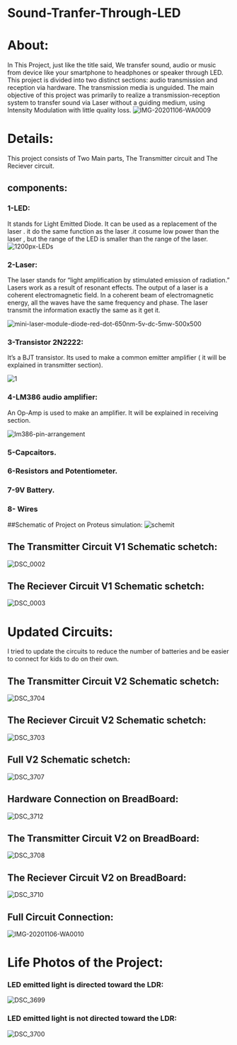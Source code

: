 # Sound-Tranfer-Through-LED
# About:
In This Project, just like the title said, We transfer sound, audio or music from device like your smartphone to headphones or speaker through LED.
This project is divided into two distinct sections: audio transmission and reception via hardware. The transmission media is unguided. The main objective of this project was primarily to realize a transmission-reception system to transfer sound via Laser without a guiding medium, using Intensity Modulation with little quality loss.
![IMG-20201106-WA0009](https://user-images.githubusercontent.com/66730765/98439590-8da1bf80-20fb-11eb-9742-c8e192adb977.jpg)

# Details:
This project consists of Two Main parts, The Transmitter circuit and The Reciever circuit.
## components:
### 1-LED:
It stands for Light Emitted Diode. It can be used as a replacement of the laser . it do the same function as the laser .it cosume low power than the laser , but the range of the LED is smaller than the range of the laser.
![1200px-LEDs](https://user-images.githubusercontent.com/66730765/98441661-71584f80-2108-11eb-9e6a-fa28438a9a88.jpg)
### 2-Laser:
The laser stands for “light amplification by stimulated emission of radiation.” Lasers work as a result of resonant effects. The output of a laser is a coherent electromagnetic field. In a coherent beam of electromagnetic energy, all the waves have the same frequency and phase. The laser transmit the information exactly the same as it get it.

![mini-laser-module-diode-red-dot-650nm-5v-dc-5mw-500x500](https://user-images.githubusercontent.com/66730765/98441620-2f2f0e00-2108-11eb-9db8-6398a5ae9b7a.jpg)
### 3-Transistor 2N2222:
It’s a BJT transistor. Its used to make a common emitter amplifier ( it will be explained in transmitter section).

![1](https://user-images.githubusercontent.com/66730765/98441699-a5337500-2108-11eb-99b8-7aa8fcb68f8b.png)
### 4-LM386 audio amplifier:
An Op-Amp is used to make an amplifier. It will be explained in receiving section.

![lm386-pin-arrangement](https://user-images.githubusercontent.com/66730765/98441722-d01dc900-2108-11eb-90f3-b45412ad1e1f.jpg)
### 5-Capcaitors.
### 6-Resistors and Potentiometer.
### 7-9V Battery.
### 8- Wires

##Schematic of Project on Proteus simulation:
![schemit](https://user-images.githubusercontent.com/66730765/98443325-37407b00-2113-11eb-83fe-e9ee6ed55f0a.jpg)

## The Transmitter Circuit V1 Schematic schetch:
![DSC_0002](https://user-images.githubusercontent.com/66730765/98441227-a0b98d00-2105-11eb-8502-44b6a0376194.jpg)

## The Reciever Circuit V1 Schematic schetch:
![DSC_0003](https://user-images.githubusercontent.com/66730765/98441243-be86f200-2105-11eb-8682-6d297871511b.jpg)

# Updated Circuits:
I tried to update the circuits to reduce the number of batteries and be easier to connect for kids to do on their own.

## The Transmitter Circuit V2 Schematic schetch:
![DSC_3704](https://user-images.githubusercontent.com/66730765/98440460-84b3ec80-2101-11eb-8464-96aa61555a99.jpg)

## The Reciever Circuit V2 Schematic schetch:
![DSC_3703](https://user-images.githubusercontent.com/66730765/98440498-b7f67b80-2101-11eb-964d-5a7bcf1faea5.jpg)

## Full V2 Schematic schetch:
![DSC_3707](https://user-images.githubusercontent.com/66730765/98441511-7ff23700-2107-11eb-98d4-2d93fc7a8492.jpg)

## Hardware Connection on BreadBoard:
![DSC_3712](https://user-images.githubusercontent.com/66730765/98441313-250c1000-2106-11eb-9a05-ed37baee31ea.jpg)

## The Transmitter Circuit V2 on BreadBoard:
![DSC_3708](https://user-images.githubusercontent.com/66730765/98441343-4ff66400-2106-11eb-8f4b-3434b8e6b342.jpg)

## The Reciever Circuit V2 on BreadBoard:
![DSC_3710](https://user-images.githubusercontent.com/66730765/98441358-66042480-2106-11eb-90c6-ef8c4b5dd7a4.jpg)

## Full Circuit Connection:
![IMG-20201106-WA0010](https://user-images.githubusercontent.com/66730765/98441375-80d69900-2106-11eb-9c2d-438ee0ebbe3b.jpg)

# Life Photos of the Project:
### LED emitted light is directed toward the LDR:
![DSC_3699](https://user-images.githubusercontent.com/66730765/98441396-a663a280-2106-11eb-955e-36d74d2ee43c.jpg)
### LED emitted light is not directed toward the LDR:
![DSC_3700](https://user-images.githubusercontent.com/66730765/98441398-a82d6600-2106-11eb-953f-276cd8b42be1.jpg)

